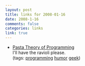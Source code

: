 ```yaml
--- 
layout: post
title: links for 2008-01-16
date: 2008-1-16
comments: false
categories: links
link: true
---
```

<ul class="delicious">
	<li>
		<div class="delicious-link"><a href="http://www.cs.brandeis.edu/~dkw/C-humor/pasta.txt">Pasta Theory of Programming</a></div>
		<div class="delicious-extended">I'll have the ravioli please.</div>
		<div class="delicious-tags">(tags: <a href="http://del.icio.us/zanshin/programming">programming</a> <a href="http://del.icio.us/zanshin/humor">humor</a> <a href="http://del.icio.us/zanshin/geek">geek</a>)</div>
	</li>
</ul>
